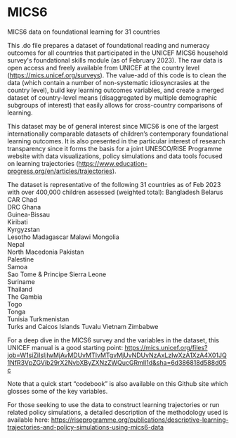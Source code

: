 # MICS6
MICS6 data on foundational learning for 31 countries

This .do file prepares a dataset of foundational reading and numeracy outcomes for all countries that participated in the UNICEF MICS6 household survey's foundational skills module (as of February 2023).  The raw data is open access and freely available from UNICEF at the country level (https://mics.unicef.org/surveys).  The value-add of this code is to clean the data (which contain a number of non-systematic idiosyncrasies at the country level), build key learning outcomes variables, and create a merged dataset of country-level means (disaggregated by multiple demographic subgroups of interest) that easily allows for cross-country comparisons of learning.  

This dataset may be of general interest since MICS6 is one of the largest internationally comparable datasets of children’s contemporary foundational learning outcomes.  It is also presented in the particular interest of research transparency since it forms the basis for a joint UNESCO/RISE Programme website with data visualizations, policy simulations and data tools focused on learning trajectories (https://www.education-progress.org/en/articles/trajectories).    

The dataset is representative of the following 31 countries as of Feb 2023 with over 400,000 children assessed (weighted total):
Bangladesh
Belarus
CAR
Chad	
DRC	
Ghana	
Guinea-Bissau	
Kiribati	
Kyrgyzstan	
Lesotho
Madagascar
Malawi
Mongolia	
Nepal	
North Macedonia	
Pakistan	
Palestine	
Samoa	
Sao Tome & Principe	
Sierra Leone	
Suriname	
Thailand	
The Gambia	
Togo	
Tonga	
Tunisia	
Turkmenistan	
Turks and Caicos Islands
Tuvalu
Vietnam	
Zimbabwe

For a deep dive in the MICS6 survey and the variables in the dataset, this UNICEF manual is a good starting point: https://mics.unicef.org/files?job=W1siZiIsIjIwMjAvMDUvMTIvMTgvMjUvNDUvNzAxLzIwXzA1XzA4X01JQ1NfR3VpZGVib29rX2NvbXByZXNzZWQucGRmIl1d&sha=6d386818d588d05c

Note that a quick start “codebook” is also available on this Github site which glosses some of the key variables.  

For those seeking to use the data to construct learning trajectories or run related policy simulations, a detailed description of the methodology used is available here: https://riseprogramme.org/publications/descriptive-learning-trajectories-and-policy-simulations-using-mics6-data

